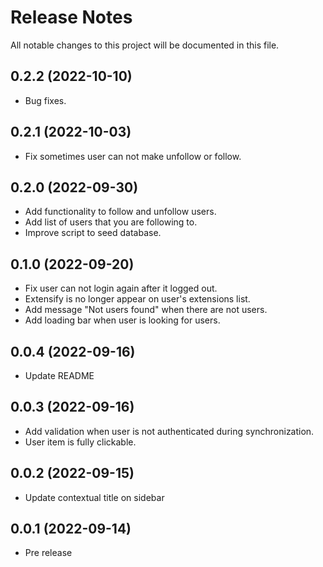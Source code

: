 # Release Notes
All notable changes to this project will be documented in this file.

## 0.2.2 (2022-10-10)

- Bug fixes.

## 0.2.1 (2022-10-03)

- Fix sometimes user can not make unfollow or follow.

## 0.2.0 (2022-09-30)

- Add functionality to follow and unfollow users.
- Add list of users that you are following to.
- Improve script to seed database.

## 0.1.0 (2022-09-20)

- Fix user can not login again after it logged out.
- Extensify is no longer appear on user's extensions list.
- Add message "Not users found" when there are not users.
- Add loading bar when user is looking for users.

## 0.0.4 (2022-09-16)

- Update README 

## 0.0.3 (2022-09-16)

- Add validation when user is not authenticated during synchronization. 
- User item is fully clickable. 

## 0.0.2 (2022-09-15)

- Update contextual title on sidebar

## 0.0.1 (2022-09-14)

- Pre release
